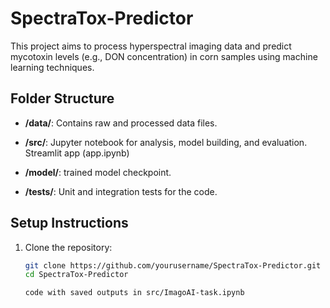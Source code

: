 # SpectraTox-Predictor

This project aims to process hyperspectral imaging data and predict mycotoxin levels (e.g., DON concentration) in corn samples using machine learning techniques.

## Folder Structure

- **/data/**: Contains raw and processed data files.             
  
- **/src/**: Jupyter notebook for analysis, model building, and evaluation.
             Streamlit app (app.ipynb)   
  
- **/model/**: trained model checkpoint.
  
- **/tests/**: Unit and integration tests for the code.

## Setup Instructions

1. Clone the repository:

   ```bash
   git clone https://github.com/yourusername/SpectraTox-Predictor.git
   cd SpectraTox-Predictor

   code with saved outputs in src/ImagoAI-task.ipynb

   
